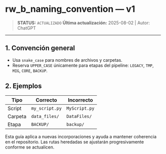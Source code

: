 # rw_b_naming_convention — v1

> **STATUS:** `ACTUALIZADO`
> **Última actualización:** 2025-08-02 | Autor: ChatGPT

---

## 1. Convención general
- Usa `snake_case` para nombres de archivos y carpetas.
- Reserva `UPPER_CASE` únicamente para etapas del pipeline:
  `LEGACY`, `TMP`, `MIG`, `CORE`, `BACKUP`.

## 2. Ejemplos
| Tipo      | Correcto          | Incorrecto        |
|-----------|-------------------|-------------------|
| Script    | `my_script.py`    | `MyScript.py`     |
| Carpeta   | `data_files/`     | `DataFiles/`      |
| Etapa     | `BACKUP/`         | `backup/`         |

Esta guía aplica a nuevas incorporaciones y ayuda a mantener
coherencia en el repositorio. Las rutas heredadas se ajustarán
progresivamente conforme se actualicen.
